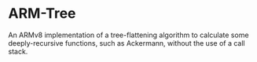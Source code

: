 # ARM-Tree
An ARMv8 implementation of a tree-flattening algorithm to calculate some deeply-recursive functions, such as Ackermann, without the use of a call stack.